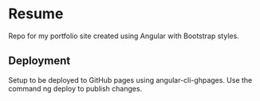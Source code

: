 # Resume

Repo for my portfolio site created using Angular with Bootstrap styles. 

## Deployment
Setup to be deployed to GitHub pages using angular-cli-ghpages. 
Use the command ng deploy to publish changes.
